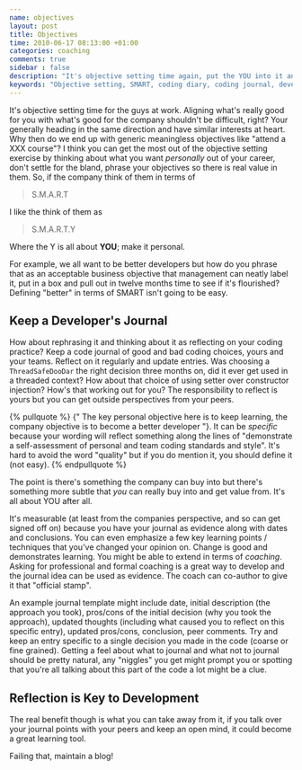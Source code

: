 ```yaml
---
name: objectives
layout: post
title: Objectives
time: 2010-06-17 08:13:00 +01:00
categories: coaching
comments: true
sidebar : false
description: "It's objective setting time again, put the YOU into it and be SMART about your goals."
keywords: "Objective setting, SMART, coding diary, coding journal, developer journal"
---
```


It's objective setting time for the guys at work. Aligning what's really good for you with what's good for the company shouldn't be difficult, right? Your generally heading in the same direction and have similar interests at heart. Why then do we end up with generic meaningless objectives like "attend a XXX course"? I think you can get the most out of the objective setting exercise by thinking about what you want _personally_ out of your career, don't settle for the bland, phrase your objectives so there is real value in them. So, if the company think of them in terms of
  
> S.M.A.R.T

I like the think of them as

> S.M.A.R.T.Y
  
Where the Y is all about __YOU__; make it personal.

<!-- more -->

For example, we all want to be better developers but how do you phrase that as an acceptable business objective that management can neatly label it, put in a box and pull out in twelve months time to see if it's flourished? Defining "better" in terms of SMART isn't going to be easy.

## Keep a Developer's Journal

How about rephrasing it and thinking about it as reflecting on your coding practice? Keep a code journal of good and bad coding choices, yours and your teams. Reflect on it regularly and update entries. Was choosing a `ThreadSafeDooDar` the right decision three months on, did it ever get used in a threaded context? How about that choice of using setter over constructor injection? How's that working out for you? The responsibility to reflect is yours but you can get outside perspectives from your peers.

{% pullquote %}
{" The key personal objective here is to keep learning, the company objective is to become a better developer "}. It can be _specific_ because your wording will reflect something along the lines of "demonstrate a self-assessment of personal and team coding standards and style". It's hard to avoid the word "quality" but if you do mention it, you should define it (not easy).
{% endpullquote %}

The point is there's something the company can buy into but there's something more subtle that _you_ can really buy into and get value from. It's all about YOU after all.
  
It's measurable (at least from the companies perspective, and so can get signed off on) because you have your journal as evidence along with dates and conclusions. You can even emphasize a few key learning points / techniques that you've changed your opinion on. Change is good and demonstrates learning. You might be able to extend in terms of _coaching_. Asking for professional and formal coaching is a great way to develop and the journal idea can be used as evidence. The coach can co-author to give it that "official stamp".

  
An example journal template might include date, initial description (the approach you took), pros/cons of the initial decision (why you took the approach), updated thoughts (including what caused you to reflect on this specific entry), updated pros/cons, conclusion, peer comments. Try and keep an entry specific to a single decision you made in the code (coarse or fine grained). Getting a feel about what to journal and what not to journal should be pretty natural, any "niggles" you get might prompt you or spotting that you're all talking about this part of the code a lot might be a clue.


## Reflection is Key to Development
  
The real benefit though is what you can take away from it, if you talk over your journal points with your peers and keep an open mind, it could become a great learning tool.

Failing that, maintain a blog!

  
  




